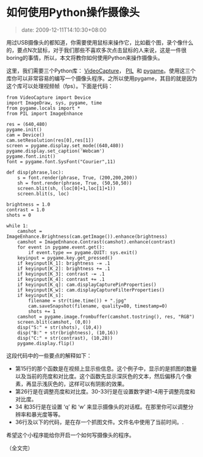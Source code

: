 # 如何使用Python操作摄像头
>date: 2009-12-11T14:10:30+08:00


用过USB摄像头的都知道，你需要使用鼠标来操作它，比如截个图，录个像什么的，要点N次鼠标，对于我们那些不喜欢多次点击鼠标的人来说，这是一件很boring的事情，所以，本文将教你如何使用Python来操作摄像头。


这里，我们需要三个Python库： [VideoCapture](http://videocapture.sourceforge.net/)， [PIL](http://www.pythonware.com/products/pil/)  和 [pygame](http://www.pygame.org/)。使用这三个库你可以非常容易的编写一个摄像头程序。之所以使用pygame，其目的就是因为这个库可以处理视频帧（fps）。下面是代码：



```
from VideoCapture import Device
import ImageDraw, sys, pygame, time
from pygame.locals import *
from PIL import ImageEnhance

res = (640,480)
pygame.init()
cam = Device()
cam.setResolution(res[0],res[1])
screen = pygame.display.set_mode((640,480))
pygame.display.set_caption('Webcam')
pygame.font.init()
font = pygame.font.SysFont("Courier",11)

def disp(phrase,loc):
    s = font.render(phrase, True, (200,200,200))
    sh = font.render(phrase, True, (50,50,50))
    screen.blit(sh, (loc[0]+1,loc[1]+1))
    screen.blit(s, loc)

brightness = 1.0
contrast = 1.0
shots = 0

while 1:
    camshot = ImageEnhance.Brightness(cam.getImage()).enhance(brightness)
    camshot = ImageEnhance.Contrast(camshot).enhance(contrast)
    for event in pygame.event.get():
        if event.type == pygame.QUIT: sys.exit()
    keyinput = pygame.key.get_pressed()
    if keyinput[K_1]: brightness -= .1
    if keyinput[K_2]: brightness += .1
    if keyinput[K_3]: contrast -= .1
    if keyinput[K_4]: contrast += .1
    if keyinput[K_q]: cam.displayCapturePinProperties()
    if keyinput[K_w]: cam.displayCaptureFilterProperties()
    if keyinput[K_s]:
        filename = str(time.time()) + ".jpg"
        cam.saveSnapshot(filename, quality=80, timestamp=0)
        shots += 1
    camshot = pygame.image.frombuffer(camshot.tostring(), res, "RGB")
    screen.blit(camshot, (0,0))
    disp("S:" + str(shots), (10,4))
    disp("B:" + str(brightness), (10,16))
    disp("C:" + str(contrast), (10,28))
    pygame.display.flip()
```

这段代码中的一些要点的解释如下：



* 第15行的那个函数是在视频上显示些信息。这个例子中，显示的是抓图的数量以及当前的亮度和对比度。这个函数先显示深灰色的文本，然后偏移几个像素，再显示浅灰色的，这样可以有阴影的效果。
* 第26行是在调整亮度和对比度。30-33行是在设置数字键1-4用于调整亮度和对比度。
* 34 和35行是在设置 ‘q’ 和 ‘w’ 来显示摄像头的对话框。在那里你可以调整分辨率和暴光度等等。
* 36行及以下的代码，是在存一个抓图文件。文件名中使用了当前时间。.


希望这个小程序能给你开启一个如何写摄像头的程序。


（全文完）


